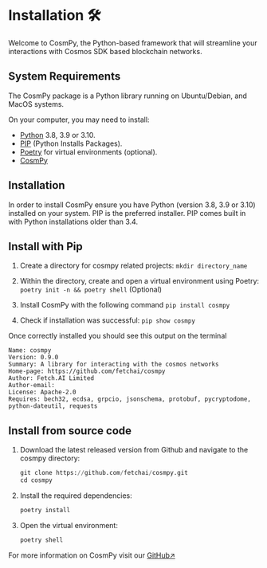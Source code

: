 # Installation 🛠️

Welcome to CosmPy, the Python-based framework that will streamline your interactions with Cosmos SDK based blockchain networks. 


## System Requirements

The CosmPy package is a Python library running on Ubuntu/Debian, and MacOS systems. 

On your computer, you may need to install:

- [Python](https://www.python.org/downloads/) 3.8, 3.9 or 3.10.
- [PIP](https://pypi.org/project/pip/) (Python Installs Packages).
- [Poetry](https://python-poetry.org/) for virtual environments (optional).
- [CosmPy](https://pypi.org/project/cosmpy/) 

## Installation 
In order to install CosmPy ensure you have Python (version 3.8, 3.9 or 3.10) installed on your system. PIP is the preferred installer. PIP comes  built in with Python installations older than 3.4. 

## Install with Pip

1. Create a directory for cosmpy related projects: `mkdir directory_name`

2. Within the directory, create and open a virtual environment using Poetry: `poetry init -n && poetry shell` (Optional)

3. Install CosmPy with the following command `pip install cosmpy`

4. Check if installation was successful: `pip show cosmpy`

Once correctly installed you should see this output on the terminal 

```
Name: cosmpy
Version: 0.9.0
Summary: A library for interacting with the cosmos networks
Home-page: https://github.com/fetchai/cosmpy
Author: Fetch.AI Limited
Author-email:
License: Apache-2.0
Requires: bech32, ecdsa, grpcio, jsonschema, protobuf, pycryptodome, python-dateutil, requests

```

## Install from source code

1. Download the latest released version from Github and navigate to the cosmpy directory:

    ```py
    git clone https://github.com/fetchai/cosmpy.git
    cd cosmpy
    ```

2. Install the required dependencies:

    ```py
    poetry install
    ```

3. Open the virtual environment:

    ```py
    poetry shell
    ```

For more information on CosmPy visit our [GitHub↗️](https://github.com/fetchai/cosmpy)